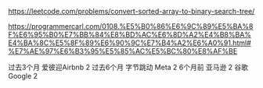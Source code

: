 https://leetcode.com/problems/convert-sorted-array-to-binary-search-tree/


https://programmercarl.com/0108.%E5%B0%86%E6%9C%89%E5%BA%8F%E6%95%B0%E7%BB%84%E8%BD%AC%E6%8D%A2%E4%B8%BA%E4%BA%8C%E5%8F%89%E6%90%9C%E7%B4%A2%E6%A0%91.html#%E7%AE%97%E6%B3%95%E5%85%AC%E5%BC%80%E8%AF%BE

过去3个月
爱彼迎Airbnb
2
过去6个月
字节跳动
Meta
2
6个月前
亚马逊
2
谷歌Google
2
